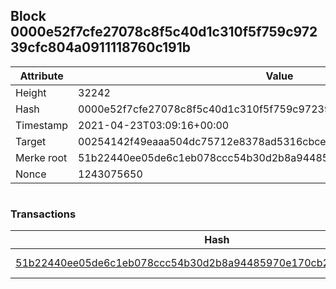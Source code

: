 ## Block 0000e52f7cfe27078c8f5c40d1c310f5f759c97239cfc804a0911118760c191b

Attribute | Value
--- | ---
Height | 32242
Hash | 0000e52f7cfe27078c8f5c40d1c310f5f759c97239cfc804a0911118760c191b
Timestamp | 2021-04-23T03:09:16+00:00
Target | 00254142f49eaaa504dc75712e8378ad5316cbcead634704b3734b6271167cc4
Merke root | 51b22440ee05de6c1eb078ccc54b30d2b8a94485970e170cb282573014810e8a
Nonce | 1243075650

```

```

### Transactions

Hash | Amount
--- | ---
[51b22440ee05de6c1eb078ccc54b30d2b8a94485970e170cb282573014810e8a](51b22440ee05de6c1eb078ccc54b30d2b8a94485970e170cb282573014810e8a.md) | 10.00000000 SKEPTI 
